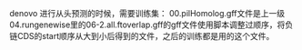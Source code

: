 denovo 进行从头预测的时候，需要训练集：
00.pilHomolog.gff文件是上一级04.rungenewise里的06-2.all.ftoverlap.gff的gff文件使用脚本调整过顺序，将负链CDS的start顺序从大到小后得到的文件，之后的训练都是用的这个文件。